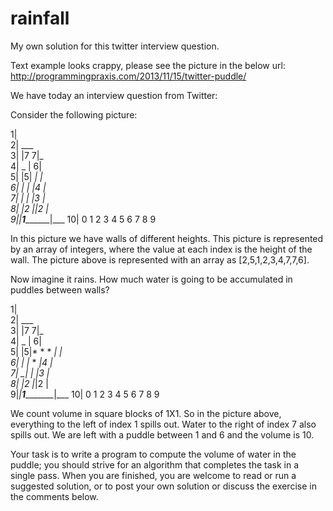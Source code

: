 rainfall
========

My own solution for this twitter interview question.

Text example looks crappy, please see the picture in the below url:
http://programmingpraxis.com/2013/11/15/twitter-puddle/

We have today an interview question from Twitter:

Consider the following picture:

  1|                      
  2|              ___     
  3|             |7 7|_   
  4|    _        |    6|   
  5|   |5|      _|     |   
  6|   | |    _|4      |   
  7|  _| |  _|3        |   
  8| |2  |_|2          |   
  9|_|____1____________|___
 10|  0 1 2 3 4 5 6 7 8 9   

In this picture we have walls of different heights. This picture is represented by an array of integers, where the value at each index is the height of the wall. The picture above is represented with an array as [2,5,1,2,3,4,7,7,6].

Now imagine it rains. How much water is going to be accumulated in puddles between walls?

  1|                      
  2|              ___     
  3|             |7 7|_   
  4|    _        |    6|   
  5|   |5|* * * *|     |   
  6|   | |* * *|4      |   
  7|  _| |* *|3        |   
  8| |2  |*|2          |   
  9|_|____1____________|___
 10|  0 1 2 3 4 5 6 7 8 9   
 
We count volume in square blocks of 1X1. So in the picture above, everything to the left of index 1 spills out. Water to the right of index 7 also spills out. We are left with a puddle between 1 and 6 and the volume is 10.

Your task is to write a program to compute the volume of water in the puddle; you should strive for an algorithm that completes the task in a single pass. When you are finished, you are welcome to read or run a suggested solution, or to post your own solution or discuss the exercise in the comments below.
